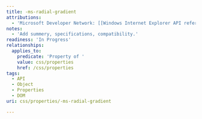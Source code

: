 ```yaml
---
title: -ms-radial-gradient
attributions:
  - 'Microsoft Developer Network: [[Windows Internet Explorer API reference](http://msdn.microsoft.com/en-us/library/ie/hh828809%28v=vs.85%29.aspx) Article]'
notes:
  - 'Add summery, specifications, compatibility.'
readiness: 'In Progress'
relationships:
  applies_to:
    predicate: 'Property of '
    value: css/properties
    href: /css/properties
tags:
  - API
  - Object
  - Properties
  - DOM
uri: css/properties/-ms-radial-gradient

---
```

